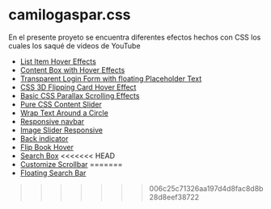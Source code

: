 # camilogaspar.css

En el presente proyeto se encuentra diferentes efectos hechos con CSS los cuales los saqué de videos de YouTube

- [List Item Hover Effects](https://www.youtube.com/watch?v=v5OLSoGZBg0)
- [Content Box with Hover Effects](https://www.youtube.com/watch?v=IFai8qTKvEM)
- [Transparent Login Form with floating Placeholder Text](https://www.youtube.com/watch?v=UJvL4i6UPbY)
- [CSS 3D Flipping Card Hover Effect](https://www.youtube.com/watch?v=aTK3vCzjzCo)
- [Basic CSS Parallax Scrolling Effects](https://www.youtube.com/watch?v=eJfqXsHpRHE)
- [Pure CSS Content Slider](https://www.youtube.com/watch?v=a7ICxQblYrM&t)
- [Wrap Text Around a Circle](https://www.youtube.com/watch?v=Gws3C4Phs2k)
- [Responsive navbar](https://www.youtube.com/watch?v=01XCBkE4fxk)
- [Image Slider Responsive](https://www.youtube.com/watch?v=QBluxJIddNs&t)
- [Back indicator](https://www.youtube.com/watch?v=U7ACjZpk-jk)
- [Flip Book Hover](https://www.youtube.com/watch?v=zBR9qBBM9KA&t)
- [Search Box](https://www.youtube.com/watch?v=v1PeTDrw6OY&list=LLEicwiiqCVqC9enYgcKQkMw)
<<<<<<< HEAD
- [Customize Scrollbar](https://www.youtube.com/watch?v=PIhW1UYrFx0)
=======
- [Floating Search Bar](https://www.youtube.com/watch?v=1UtGc98pxgA)
>>>>>>> 006c25c71326aa197d4d8fac8d8b28d8eef38722
